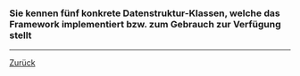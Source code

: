 ### Sie kennen fünf konkrete Datenstruktur-Klassen, welche das Framework implementiert bzw. zum Gebrauch zur Verfügung stellt

---

[Zurück](700datenstrukturen.md)


